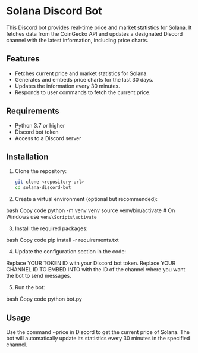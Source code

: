 # Solana Discord Bot

This Discord bot provides real-time price and market statistics for Solana. It fetches data from the CoinGecko API and updates a designated Discord channel with the latest information, including price charts.

## Features

- Fetches current price and market statistics for Solana.
- Generates and embeds price charts for the last 30 days.
- Updates the information every 30 minutes.
- Responds to user commands to fetch the current price.

## Requirements

- Python 3.7 or higher
- Discord bot token
- Access to a Discord server

## Installation

1. Clone the repository:

   ```bash
   git clone <repository-url>
   cd solana-discord-bot
2. Create a virtual environment (optional but recommended):

bash
Copy code
python -m venv venv
source venv/bin/activate  # On Windows use `venv\Scripts\activate`

3. Install the required packages:

bash
Copy code
pip install -r requirements.txt

4. Update the configuration section in the code:

Replace YOUR TOKEN ID with your Discord bot token.
Replace YOUR CHANNEL ID TO EMBED INTO with the ID of the channel where you want the bot to send messages.

5. Run the bot:

bash
Copy code
python bot.py

## Usage
Use the command ~price in Discord to get the current price of Solana.
The bot will automatically update its statistics every 30 minutes in the specified channel.
